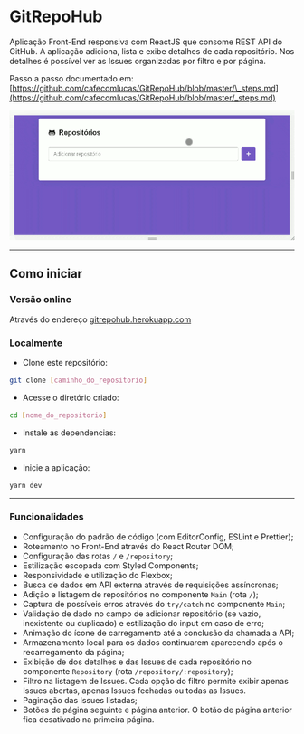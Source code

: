 # GitRepoHub

Aplicação Front-End responsiva com ReactJS que consome REST API do GitHub. A aplicação adiciona, lista e exibe detalhes de cada repositório. Nos detalhes é possível ver as Issues organizadas por filtro e por página.

Passo a passo documentado em: [https://github.com/cafecomlucas/GitRepoHub/blob/master/\_steps.md](https://github.com/cafecomlucas/GitRepoHub/blob/master/_steps.md)

![Demonstração - Busca na API do GitHub e testa responsividade](.github/reactjs-github-api_GIF.gif)

---

## Como iniciar

### Versão online

Através do endereço [gitrepohub.herokuapp.com](https://gitrepohub.herokuapp.com/)

### Localmente

- Clone este repositório:

```bash
git clone [caminho_do_repositorio]
```

- Acesse o diretório criado:

```bash
cd [nome_do_repositorio]
```

- Instale as dependencias:

```bash
yarn
```

- Inicie a aplicação:

```bash
yarn dev
```

---

### Funcionalidades

- Configuração do padrão de código (com EditorConfig, ESLint e Prettier);
- Roteamento no Front-End através do React Router DOM;
- Configuração das rotas `/` e `/repository`;
- Estilização escopada com Styled Components;
- Responsividade e utilização do Flexbox;
- Busca de dados em API externa através de requisições assíncronas;
- Adição e listagem de repositórios no componente `Main` (rota `/`);
- Captura de possíveis erros através do `try/catch` no componente `Main`;
- Validação de dado no campo de adicionar repositório (se vazio, inexistente ou duplicado) e estilização do input em caso de erro;
- Animação do ícone de carregamento até a conclusão da chamada a API;
- Armazenamento local para os dados continuarem aparecendo após o recarregamento da página;
- Exibição de dos detalhes e das Issues de cada repositório no componente `Repository` (rota `/repository/:repository`);
- Filtro na listagem de Issues. Cada opção do filtro permite exibir apenas Issues abertas, apenas Issues fechadas ou todas as Issues.
- Paginação das Issues listadas;
- Botões de página seguinte e página anterior. O botão de página anterior fica desativado na primeira página.

